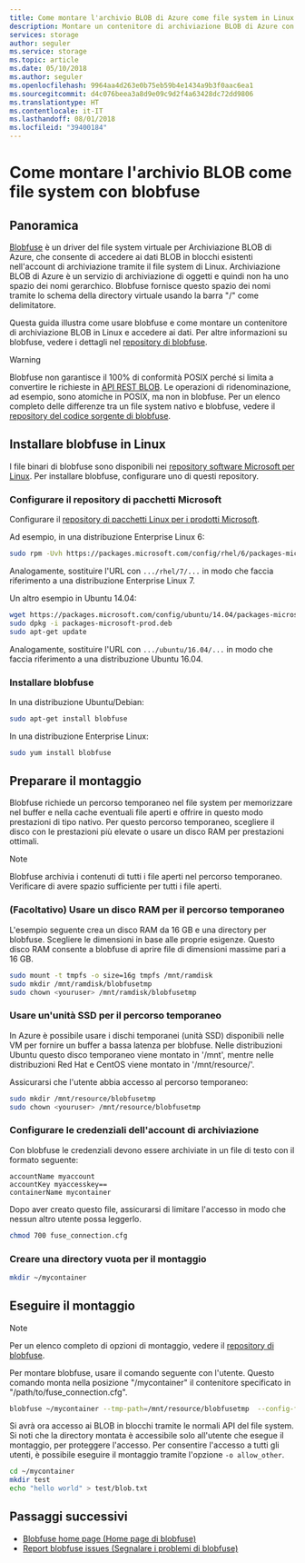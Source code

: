 ```yaml
---
title: Come montare l'archivio BLOB di Azure come file system in Linux | Microsoft Docs
description: Montare un contenitore di archiviazione BLOB di Azure con FUSE in Linux
services: storage
author: seguler
ms.service: storage
ms.topic: article
ms.date: 05/10/2018
ms.author: seguler
ms.openlocfilehash: 9964aa4d263e0b75eb59b4e1434a9b3f0aac6ea1
ms.sourcegitcommit: d4c076beea3a8d9e09c9d2f4a63428dc72dd9806
ms.translationtype: HT
ms.contentlocale: it-IT
ms.lasthandoff: 08/01/2018
ms.locfileid: "39400184"
---
```

# <a name="how-to-mount-blob-storage-as-a-file-system-with-blobfuse"></a>Come montare l'archivio BLOB come file system con blobfuse

## <a name="overview"></a>Panoramica
[Blobfuse](https://github.com/Azure/azure-storage-fuse) è un driver del file system virtuale per Archiviazione BLOB di Azure, che consente di accedere ai dati BLOB in blocchi esistenti nell'account di archiviazione tramite il file system di Linux. Archiviazione BLOB di Azure è un servizio di archiviazione di oggetti e quindi non ha uno spazio dei nomi gerarchico. Blobfuse fornisce questo spazio dei nomi tramite lo schema della directory virtuale usando la barra "/" come delimitatore.  

Questa guida illustra come usare blobfuse e come montare un contenitore di archiviazione BLOB in Linux e accedere ai dati. Per altre informazioni su blobfuse, vedere i dettagli nel [repository di blobfuse](https://github.com/Azure/azure-storage-fuse).

> [!WARNING]
> Blobfuse non garantisce il 100% di conformità POSIX perché si limita a convertire le richieste in [API REST BLOB](https://docs.microsoft.com/rest/api/storageservices/blob-service-rest-api). Le operazioni di ridenominazione, ad esempio, sono atomiche in POSIX, ma non in blobfuse.
> Per un elenco completo delle differenze tra un file system nativo e blobfuse, vedere il [repository del codice sorgente di blobfuse](https://github.com/azure/azure-storage-fuse).
> 

## <a name="install-blobfuse-on-linux"></a>Installare blobfuse in Linux
I file binari di blobfuse sono disponibili nei [repository software Microsoft per Linux](https://docs.microsoft.com/windows-server/administration/Linux-Package-Repository-for-Microsoft-Software). Per installare blobfuse, configurare uno di questi repository.

### <a name="configure-the-microsoft-package-repository"></a>Configurare il repository di pacchetti Microsoft
Configurare il [repository di pacchetti Linux per i prodotti Microsoft](https://docs.microsoft.com/windows-server/administration/Linux-Package-Repository-for-Microsoft-Software).

Ad esempio, in una distribuzione Enterprise Linux 6:
```bash
sudo rpm -Uvh https://packages.microsoft.com/config/rhel/6/packages-microsoft-prod.rpm
```

Analogamente, sostituire l'URL con `.../rhel/7/...` in modo che faccia riferimento a una distribuzione Enterprise Linux 7.

Un altro esempio in Ubuntu 14.04:
```bash
wget https://packages.microsoft.com/config/ubuntu/14.04/packages-microsoft-prod.deb
sudo dpkg -i packages-microsoft-prod.deb
sudo apt-get update
```

Analogamente, sostituire l'URL con `.../ubuntu/16.04/...` in modo che faccia riferimento a una distribuzione Ubuntu 16.04.

### <a name="install-blobfuse"></a>Installare blobfuse

In una distribuzione Ubuntu/Debian:
```bash
sudo apt-get install blobfuse
```

In una distribuzione Enterprise Linux:
```bash
sudo yum install blobfuse
```

## <a name="prepare-for-mounting"></a>Preparare il montaggio
Blobfuse richiede un percorso temporaneo nel file system per memorizzare nel buffer e nella cache eventuali file aperti e offrire in questo modo prestazioni di tipo nativo. Per questo percorso temporaneo, scegliere il disco con le prestazioni più elevate o usare un disco RAM per prestazioni ottimali. 

> [!NOTE]
> Blobfuse archivia i contenuti di tutti i file aperti nel percorso temporaneo. Verificare di avere spazio sufficiente per tutti i file aperti. 
> 

### <a name="optional-use-a-ramdisk-for-the-temporary-path"></a>(Facoltativo) Usare un disco RAM per il percorso temporaneo
L'esempio seguente crea un disco RAM da 16 GB e una directory per blobfuse. Scegliere le dimensioni in base alle proprie esigenze. Questo disco RAM consente a blobfuse di aprire file di dimensioni massime pari a 16 GB. 
```bash
sudo mount -t tmpfs -o size=16g tmpfs /mnt/ramdisk
sudo mkdir /mnt/ramdisk/blobfusetmp
sudo chown <youruser> /mnt/ramdisk/blobfusetmp
```

### <a name="use-an-ssd-for-temporary-path"></a>Usare un'unità SSD per il percorso temporaneo
In Azure è possibile usare i dischi temporanei (unità SSD) disponibili nelle VM per fornire un buffer a bassa latenza per blobfuse. Nelle distribuzioni Ubuntu questo disco temporaneo viene montato in '/mnt', mentre nelle distribuzioni Red Hat e CentOS viene montato in '/mnt/resource/'.

Assicurarsi che l'utente abbia accesso al percorso temporaneo:
```bash
sudo mkdir /mnt/resource/blobfusetmp
sudo chown <youruser> /mnt/resource/blobfusetmp
```

### <a name="configure-your-storage-account-credentials"></a>Configurare le credenziali dell'account di archiviazione
Con blobfuse le credenziali devono essere archiviate in un file di testo con il formato seguente: 

```
accountName myaccount
accountKey myaccesskey==
containerName mycontainer
```

Dopo aver creato questo file, assicurarsi di limitare l'accesso in modo che nessun altro utente possa leggerlo.
```bash
chmod 700 fuse_connection.cfg
```

### <a name="create-an-empty-directory-for-mounting"></a>Creare una directory vuota per il montaggio
```bash
mkdir ~/mycontainer
```

## <a name="mount"></a>Eseguire il montaggio

> [!NOTE]
> Per un elenco completo di opzioni di montaggio, vedere il [repository di blobfuse](https://github.com/Azure/azure-storage-fuse#mount-options).  
> 

Per montare blobfuse, usare il comando seguente con l'utente. Questo comando monta nella posizione "/mycontainer" il contenitore specificato in "/path/to/fuse_connection.cfg".

```bash
blobfuse ~/mycontainer --tmp-path=/mnt/resource/blobfusetmp  --config-file=/path/to/fuse_connection.cfg -o attr_timeout=240 -o entry_timeout=240 -o negative_timeout=120
```

Si avrà ora accesso ai BLOB in blocchi tramite le normali API del file system. Si noti che la directory montata è accessibile solo all'utente che esegue il montaggio, per proteggere l'accesso. Per consentire l'accesso a tutti gli utenti, è possibile eseguire il montaggio tramite l'opzione ```-o allow_other```. 

```bash
cd ~/mycontainer
mkdir test
echo "hello world" > test/blob.txt
```

## <a name="next-steps"></a>Passaggi successivi

* [Blobfuse home page (Home page di blobfuse)](https://github.com/Azure/azure-storage-fuse#blobfuse)
* [Report blobfuse issues (Segnalare i problemi di blobfuse)](https://github.com/Azure/azure-storage-fuse/issues) 

